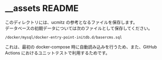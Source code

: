 # __assets README

このディレクトリには、ucmitz の参考となるファイルを保存します。  
データベースの初期データについては次のファイルとして保存してください。

```
/docker/mysql/docker-entry-point-initdb.d/basercms.sql
```  

これは、最初の docker-compose 時に自動読み込みを行うため、また、GitHub Actions におけるユニットテストで利用するためです。
